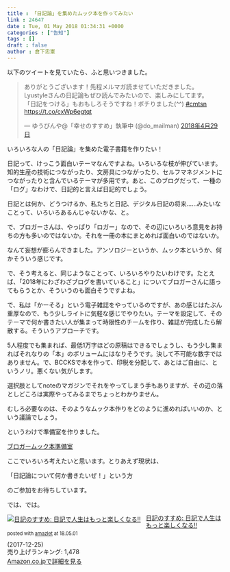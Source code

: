 ```yaml
---
title : 「日記論」を集めたムック本を作ってみたい
link : 24647
date : Tue, 01 May 2018 01:34:31 +0000
categories : ["告知"]
tags : []
draft : false
author : 倉下忠憲
---
```


以下のツイートを見ていたら、ふと思いつきました。

<blockquote class="twitter-tweet" data-lang="ja"><p lang="ja" dir="ltr">ありがとうございます！先程メルマガ読ませていただきました。<br>Lyustyleさんの日記論もぜひ読んでみたいので、楽しみにしてます。<br>「日記をつける」もおもしろそうですね！ポチりました(^^) <a href="https://twitter.com/hashtag/cmtsn?src=hash&amp;ref_src=twsrc%5Etfw">#cmtsn</a> <a href="https://t.co/cxWp6egtqt">https://t.co/cxWp6egtqt</a></p>&mdash; ゆうびんや@「幸せのすすめ」執筆中 (@do_mailman) <a href="https://twitter.com/do_mailman/status/990484670507700224?ref_src=twsrc%5Etfw">2018年4月29日</a></blockquote>
<script async src="https://platform.twitter.com/widgets.js" charset="utf-8"></script>

いろいろな人の「日記論」を集めた電子書籍を作りたい！

日記って、けっこう面白いテーマなんですよね。いろいろな枝が伸びています。知的生産の技術につながったり、文房具につながったり、セルフマネジメントにつながったりと含んでいるテーマが多用です。あと、このブログだって、一種の「ログ」なわけで、日記的と言えば日記的でしょう。

日記とは何か、どうつけるか、私たちと日記、デジタル日記の将来……みたいなことって、いろいろあるんじゃないかな、と。

で、ブロガーさんは、やっぱり「ロガー」なので、その辺にいろいろ意見をお持ちの方も多いのではないか。それを一冊の本にまとめれば面白いのではないか。

なんて妄想が膨らんできました。アンソロジーというか、ムック本というか、何かそういう感じです。

で、そう考えると、同じようなことって、いろいろやりたいわけです。たとえば、「2018年にわざわざブログを書いていること」についてブロガーさんに語ってもらうとか、そういうのも面白そうですよね。

で、私は「かーそる」という電子雑誌をやっているのですが、あの感じはたぶん重厚なので、もう少しライトに気軽な感じでやりたい。テーマを設定して、そのテーマで何か書きたい人が集まって時限性のチームを作り、雑誌が完成したら解散する。そういうアプローチです。

5人程度でも集まれば、最低1万字ほどの原稿はできるでしょうし、もう少し集まればそれなりの「本」のボリュームにはなりそうです。決して不可能な数字ではありません。で、BCCKSで本を作って、印税を分配して、あとはご自由に、というノリ。悪くない気がします。

選択肢としてnoteのマガジンでそれをやってしまう手もありますが、その辺の落としどころは実際やってみるまでちょっとわかりません。

むしろ必要なのは、そのようなムック本作りをどのように進めればいいのか、という議論でしょう。

というわけで準備室を作りました。

<a href="https://scrapbox.io/personalsview/">ブロガームック本準備室</a>

ここでいろいろ考えたいと思います。とりあえず現状は、

「日記論について何か書きたいぜ！」という方

のご参加をお待ちしています。

では、では。

<div class="amazlet-box" style="margin-bottom:0px;"><div class="amazlet-image" style="float:left;margin:0px 12px 1px 0px;"><a href="http://www.amazon.co.jp/exec/obidos/ASIN/B078MNHHPZ/rashita1000-22/ref=nosim/" name="amazletlink" target="_blank"><img src="https://images-fe.ssl-images-amazon.com/images/I/51QthwOOpIL._SL160_.jpg" alt="日記のすすめ: 日記で人生はもっと楽しくなる!!" style="border: none;" /></a></div><div class="amazlet-info" style="line-height:120%; margin-bottom: 10px"><div class="amazlet-name" style="margin-bottom:10px;line-height:120%"><a href="http://www.amazon.co.jp/exec/obidos/ASIN/B078MNHHPZ/rashita1000-22/ref=nosim/" name="amazletlink" target="_blank">日記のすすめ: 日記で人生はもっと楽しくなる!!</a><div class="amazlet-powered-date" style="font-size:80%;margin-top:5px;line-height:120%">posted with <a href="http://www.amazlet.com/" title="amazlet" target="_blank">amazlet</a> at 18.05.01</div></div><div class="amazlet-detail"> (2017-12-25)<br />売り上げランキング: 1,478<br /></div><div class="amazlet-sub-info" style="float: left;"><div class="amazlet-link" style="margin-top: 5px"><a href="http://www.amazon.co.jp/exec/obidos/ASIN/B078MNHHPZ/rashita1000-22/ref=nosim/" name="amazletlink" target="_blank">Amazon.co.jpで詳細を見る</a></div></div></div><div class="amazlet-footer" style="clear: left"></div></div>


